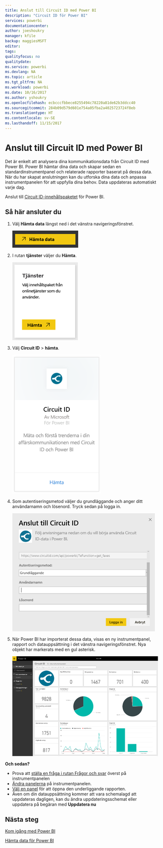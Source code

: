 ```yaml
---
title: Anslut till Circuit ID med Power BI
description: "Circuit ID för Power BI"
services: powerbi
documentationcenter: 
author: joeshoukry
manager: kfile
backup: maggiesMSFT
editor: 
tags: 
qualityfocus: no
qualitydate: 
ms.service: powerbi
ms.devlang: NA
ms.topic: article
ms.tgt_pltfrm: NA
ms.workload: powerbi
ms.date: 10/16/2017
ms.author: yshoukry
ms.openlocfilehash: ecbcccfbbece8255494c78220a81de62b3ddcc40
ms.sourcegitcommit: 284b09d579d601e754a05fba2a4025723724f8eb
ms.translationtype: HT
ms.contentlocale: sv-SE
ms.lasthandoff: 11/15/2017
---
```

# <a name="connect-to-circuit-id-with-power-bi"></a>Anslut till Circuit ID med Power BI
Det är enkelt att analysera dina kommunikationsdata från Circuit ID med Power BI. Power BI hämtar dina data och skapar sedan en standardinstrumentpanel och relaterade rapporter baserat på dessa data. När du har skapat anslutningen kan du utforska dina data och anpassa instrumentpanelen för att uppfylla dina behov. Data uppdateras automatiskt varje dag.

Anslut till [Circuit ID-innehållspaketet](https://app.powerbi.com/getdata/services/circuitid) för Power BI.

## <a name="how-to-connect"></a>Så här ansluter du
1. Välj **Hämta data** längst ned i det vänstra navigeringsfönstret.
   
    ![](media/service-connect-to-circuit-id/getdata.png)
2. I rutan **tjänster** väljer du **Hämta**.
   
    ![](media/service-connect-to-circuit-id/services.png)
3. Välj **Circuit ID** \> **hämta**.
   
    ![](media/service-connect-to-circuit-id/circuitid.png)
4. Som autentiseringsmetod väljer du grundläggande och anger ditt användarnamn och lösenord. Tryck sedan på logga in.
   
    ![](media/service-connect-to-circuit-id/circuitid_login.png)
5. När Power BI har importerat dessa data, visas en ny instrumentpanel, rapport och datauppsättning i det vänstra navigeringsfönstret. Nya objekt har markerats med en gul asterisk.
   
    ![](media/service-connect-to-circuit-id/circuitid_dashboard_chrome.png)

**Och sedan?**

* Prova att [ställa en fråga i rutan Frågor och svar](service-q-and-a.md) överst på instrumentpanelen
* [Ändra panelerna](service-dashboard-edit-tile.md) på instrumentpanelen.
* [Välj en panel](service-dashboard-tiles.md) för att öppna den underliggande rapporten.
* Även om din datauppsättning kommer att vara schemalagd att uppdateras dagligen, kan du ändra uppdateringsschemat eller uppdatera på begäran med **Uppdatera nu**

## <a name="next-steps"></a>Nästa steg
[Kom igång med Power BI](service-get-started.md)

[Hämta data för Power BI](service-get-data.md)

